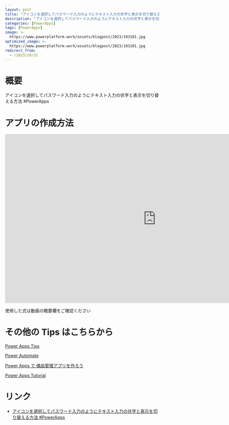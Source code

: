 ```yaml
---
layout: post
title: "アイコンを選択してパスワード入力のようにテキスト入力の伏字と表示を切り替える方法 #PowerApps"
description: "アイコンを選択してパスワード入力のようにテキスト入力の伏字と表示を切り替える方法 #PowerAppsを動画で分かりやすく解説"
categories: [PowerApps]
tags: [PowerApps]
image: >-
  https://www.powerplatform.work/assets/blogpost/2023/103101.jpg
optimized_image: >-
  https://www.powerplatform.work/assets/blogpost/2023/103101.jpg
redirect_from:
  - /2023/10/31
---
```



#  概要

アイコンを選択してパスワード入力のようにテキスト入力の伏字と表示を切り替える方法 #PowerApps


# アプリの作成方法

<iframe width="983" height="553" src="https://www.youtube.com/embed/puUS-SzqiJo" title="YouTube video player" frameborder="0" allow="accelerometer; autoplay; clipboard-write; encrypted-media; gyroscope; picture-in-picture" allowfullscreen></iframe>


使用した式は動画の概要欄をご確認ください


# その他の Tips はこちらから

[Power Apps Tips](https://www.youtube.com/watch?v=VrAQf3JQ7yM&list=PLVhFi1fb3DqakSLVMn22DDcySXh9jtzi- )


[Power Automate](https://www.youtube.com/watch?v=-YnJYT0ASEM&list=PLVhFi1fb3Dqbzic6GieqnLFgD3aTj-eHA)


[Power Apps で 備品管理アプリを作ろう](https://www.youtube.com/playlist?list=PLVhFi1fb3DqZM3HKb8Hea6XEL96990Fyn)


[Power Apps Tutorial](https://www.youtube.com/playlist?list=PLVhFi1fb3DqalxpL974VvAJvV4iWoSbe_)


# リンク


- [アイコンを選択してパスワード入力のようにテキスト入力の伏字と表示を切り替える方法 #PowerApps](https://www.youtube.com/watch?v=puUS-SzqiJo)

